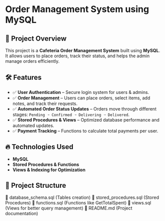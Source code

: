 # Order Management System using MySQL 

## 📌 Project Overview
This project is a **Cafeteria Order Management System** built using **MySQL**. It allows users to place orders, track their status, and helps the admin manage orders efficiently.

## 🛠️ Features
- ✅ **User Authentication** – Secure login system for users & admins.
- ✅ **Order Management** – Users can place orders, select items, add notes, and track their requests.
- ✅ **Automated Order Status Updates** – Orders move through different stages: `Pending ➝ Confirmed ➝ Delivering ➝ Delivered`.
- ✅ **Stored Procedures & Views** – Optimized database performance and automated updates.
- ✅ **Payment Tracking** – Functions to calculate total payments per user.

## 🔥 Technologies Used
- **MySQL**
- **Stored Procedures & Functions**
- **Views & Indexing for Optimization**

## 📂 Project Structure
 📄 database_schema.sql (Tables creation)
 📄 stored_procedures.sql (Stored Procedures)
 📄 functions.sql (Functions like GetTotalSpent)
 📄 views.sql (Views for better query management)
 📄 README.md (Project documentation)
